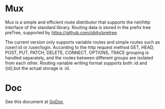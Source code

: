 # Mux
Mux is a simple and efficient route distributor that supports the net/http interface of the standard library.
Routing data is stored in the prefix tree preTree, supported by https://github.com/obity/pretree.

The current version only supports variable routes and simple routes such as /user/:id or /user/login.
According to the http request method GET, HEAD, POST, PUT, PATCH, DELETE, CONNECT, OPTIONS, TRACE grouping is handled separately, and the routes between different groups are isolated from each other.
Routing variable writing format supports both :id and {id},but the actual storage is :id.

# Doc

See this document at [GoDoc](https://pkg.go.dev/github.com/obity/mux)
